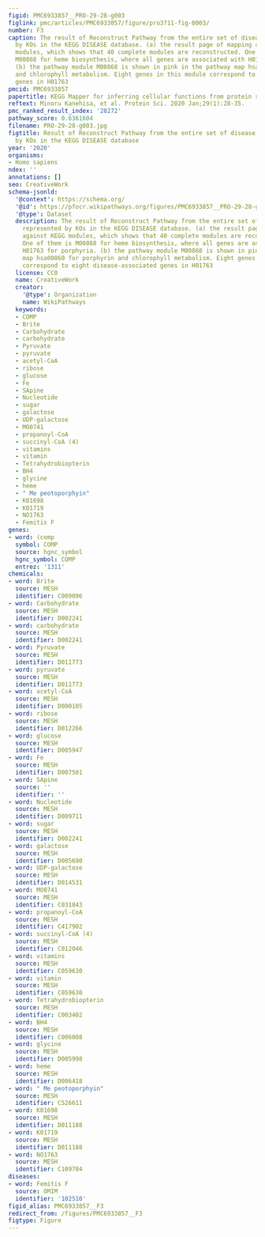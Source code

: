```yaml
---
figid: PMC6933857__PRO-29-28-g003
figlink: pmc/articles/PMC6933857/figure/pro3711-fig-0003/
number: F3
caption: The result of Reconstruct Pathway from the entire set of disease genes represented
  by KOs in the KEGG DISEASE database. (a) the result page of mapping against KEGG
  modules, which shows that 40 complete modules are reconstructed. One of them is
  M00868 for heme biosynthesis, where all genes are associated with H01763 for porphyria.
  (b) the pathway module M00868 is shown in pink in the pathway map hsa00860 for porphyrin
  and chlorophyll metabolism. Eight genes in this module correspond to eight disease‐associated
  genes in H01763
pmcid: PMC6933857
papertitle: KEGG Mapper for inferring cellular functions from protein sequences.
reftext: Minoru Kanehisa, et al. Protein Sci. 2020 Jan;29(1):28-35.
pmc_ranked_result_index: '28272'
pathway_score: 0.6361604
filename: PRO-29-28-g003.jpg
figtitle: Result of Reconstruct Pathway from the entire set of disease genes represented
  by KOs in the KEGG DISEASE database
year: '2020'
organisms:
- Homo sapiens
ndex: ''
annotations: []
seo: CreativeWork
schema-jsonld:
  '@context': https://schema.org/
  '@id': https://pfocr.wikipathways.org/figures/PMC6933857__PRO-29-28-g003.html
  '@type': Dataset
  description: The result of Reconstruct Pathway from the entire set of disease genes
    represented by KOs in the KEGG DISEASE database. (a) the result page of mapping
    against KEGG modules, which shows that 40 complete modules are reconstructed.
    One of them is M00868 for heme biosynthesis, where all genes are associated with
    H01763 for porphyria. (b) the pathway module M00868 is shown in pink in the pathway
    map hsa00860 for porphyrin and chlorophyll metabolism. Eight genes in this module
    correspond to eight disease‐associated genes in H01763
  license: CC0
  name: CreativeWork
  creator:
    '@type': Organization
    name: WikiPathways
  keywords:
  - COMP
  - Brite
  - Carbohydrate
  - carbohydrate
  - Pyruvate
  - pyruvate
  - acetyl-CoA
  - ribose
  - glucose
  - Fe
  - SApine
  - Nucleotide
  - sugar
  - galactose
  - UDP-galactose
  - MO0741
  - propanoyl-CoA
  - succinyl-CoA (4)
  - vitamins
  - vitamin
  - Tetrahydrobiopterin
  - BH4
  - glycine
  - heme
  - " Me peotoporphyin"
  - K01698
  - K01719
  - NO1763
  - Femitis F
genes:
- word: (comp
  symbol: COMP
  source: hgnc_symbol
  hgnc_symbol: COMP
  entrez: '1311'
chemicals:
- word: Brite
  source: MESH
  identifier: C009096
- word: Carbohydrate
  source: MESH
  identifier: D002241
- word: carbohydrate
  source: MESH
  identifier: D002241
- word: Pyruvate
  source: MESH
  identifier: D011773
- word: pyruvate
  source: MESH
  identifier: D011773
- word: acetyl-CoA
  source: MESH
  identifier: D000105
- word: ribose
  source: MESH
  identifier: D012266
- word: glucose
  source: MESH
  identifier: D005947
- word: Fe
  source: MESH
  identifier: D007501
- word: SApine
  source: ''
  identifier: ''
- word: Nucleotide
  source: MESH
  identifier: D009711
- word: sugar
  source: MESH
  identifier: D002241
- word: galactose
  source: MESH
  identifier: D005690
- word: UDP-galactose
  source: MESH
  identifier: D014531
- word: MO0741
  source: MESH
  identifier: C031843
- word: propanoyl-CoA
  source: MESH
  identifier: C417902
- word: succinyl-CoA (4)
  source: MESH
  identifier: C012046
- word: vitamins
  source: MESH
  identifier: C059630
- word: vitamin
  source: MESH
  identifier: C059630
- word: Tetrahydrobiopterin
  source: MESH
  identifier: C003402
- word: BH4
  source: MESH
  identifier: C006008
- word: glycine
  source: MESH
  identifier: D005998
- word: heme
  source: MESH
  identifier: D006418
- word: " Me peotoporphyin"
  source: MESH
  identifier: C526611
- word: K01698
  source: MESH
  identifier: D011188
- word: K01719
  source: MESH
  identifier: D011188
- word: NO1763
  source: MESH
  identifier: C109704
diseases:
- word: Femitis F
  source: OMIM
  identifier: '102510'
figid_alias: PMC6933857__F3
redirect_from: /figures/PMC6933857__F3
figtype: Figure
---
```

